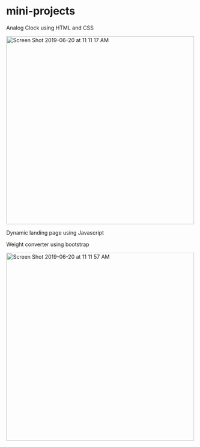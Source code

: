 # mini-projects

Analog Clock using HTML and CSS 

<img width="500" alt="Screen Shot 2019-06-20 at 11 11 17 AM" src="https://user-images.githubusercontent.com/51138502/59871456-7c141800-934c-11e9-8760-42d0583c35af.png">


Dynamic landing page using Javascript

Weight converter using bootstrap 

<img width="500" alt="Screen Shot 2019-06-20 at 11 11 57 AM" src="https://user-images.githubusercontent.com/51138502/59871534-a9f95c80-934c-11e9-826a-b675d907cdca.png">
